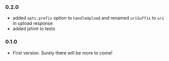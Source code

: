 ### 0.2.0

* added `opts.prefix` option to `handleUpload` and renamed `uriSuffix` to `uri` in upload response
* added jshint to tests

### 0.1.0

* First version. Surely there will be more to come!